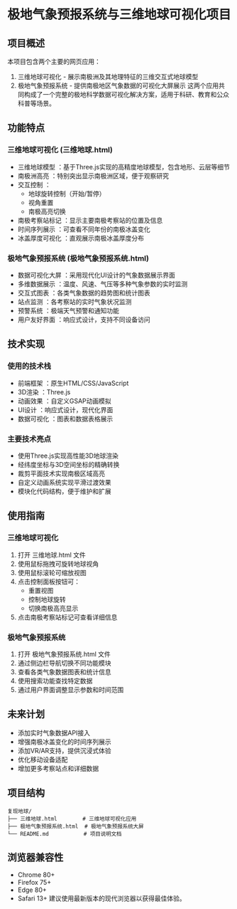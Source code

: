 # 极地气象预报系统与三维地球可视化项目
## 项目概述
本项目包含两个主要的网页应用：

1. 三维地球可视化 - 展示南极洲及其地理特征的三维交互式地球模型
2. 极地气象预报系统 - 提供南极地区气象数据的可视化大屏展示
这两个应用共同构成了一个完整的极地科学数据可视化解决方案，适用于科研、教育和公众科普等场景。

## 功能特点
### 三维地球可视化 (三维地球.html)
- 三维地球模型 ：基于Three.js实现的高精度地球模型，包含地形、云层等细节
- 南极洲高亮 ：特别突出显示南极洲区域，便于观察研究
- 交互控制 ：
  - 地球旋转控制（开始/暂停）
  - 视角重置
  - 南极高亮切换
- 南极考察站标记 ：显示主要南极考察站的位置及信息
- 时间序列展示 ：可查看不同年份的南极冰盖变化
- 冰盖厚度可视化 ：直观展示南极冰盖厚度分布
### 极地气象预报系统 (极地气象预报系统.html)
- 数据可视化大屏 ：采用现代化UI设计的气象数据展示界面
- 多维数据展示 ：温度、风速、气压等多种气象参数的实时监测
- 交互式图表 ：各类气象数据的趋势图和统计图表
- 站点监测 ：各考察站的实时气象状况监测
- 预警系统 ：极端天气预警和通知功能
- 用户友好界面 ：响应式设计，支持不同设备访问
## 技术实现
### 使用的技术栈
- 前端框架 ：原生HTML/CSS/JavaScript
- 3D渲染 ：Three.js
- 动画效果 ：自定义GSAP动画模拟
- UI设计 ：响应式设计，现代化界面
- 数据可视化 ：图表和数据表格展示
### 主要技术亮点
- 使用Three.js实现高性能3D地球渲染
- 经纬度坐标与3D空间坐标的精确转换
- 裁剪平面技术实现南极区域高亮
- 自定义动画系统实现平滑过渡效果
- 模块化代码结构，便于维护和扩展
## 使用指南
### 三维地球可视化
1. 打开 三维地球.html 文件
2. 使用鼠标拖拽可旋转地球视角
3. 使用鼠标滚轮可缩放视图
4. 点击控制面板按钮可：
   - 重置视图
   - 控制地球旋转
   - 切换南极高亮显示
5. 点击南极考察站标记可查看详细信息
### 极地气象预报系统
1. 打开 极地气象预报系统.html 文件
2. 通过侧边栏导航切换不同功能模块
3. 查看各类气象数据图表和统计信息
4. 使用搜索功能查找特定数据
5. 通过用户界面调整显示参数和时间范围
## 未来计划
- 添加实时气象数据API接入
- 增强南极冰盖变化的时间序列展示
- 添加VR/AR支持，提供沉浸式体验
- 优化移动设备适配
- 增加更多考察站点和详细数据
## 项目结构
```plaintext
复现地球/
├── 三维地球.html        # 三维地球可视化应用
├── 极地气象预报系统.html  # 极地气象预报系统大屏
└── README.md           # 项目说明文档
 ```

## 浏览器兼容性
- Chrome 80+
- Firefox 75+
- Edge 80+
- Safari 13+
建议使用最新版本的现代浏览器以获得最佳体验。